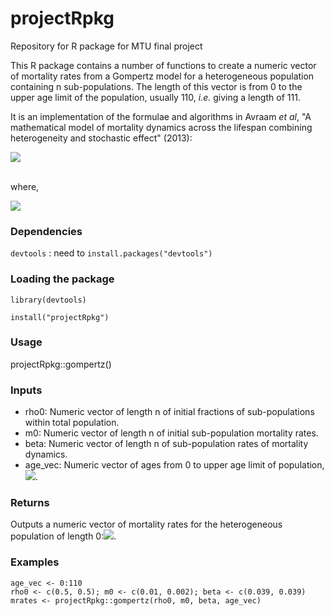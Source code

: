 # projectRpkg
Repository for R package for MTU final project

This R package contains a number of functions to create a numeric vector of mortality rates from a Gompertz model for a heterogeneous population containing n sub-populations. The length of this vector is from 0 to the upper age limit of the population, usually 110, *i.e.* giving a length of 111. 

It is an implementation of the formulae and algorithms in Avraam *et al*, "A mathematical model of mortality dynamics across the lifespan combining heterogeneity and stochastic effect" (2013):

<img src="https://render.githubusercontent.com/render/math?math=m_{i} = \frac{ \displaystyle \sum_{j=1}^{n} \frac{\rho_{ji} m_{j0} e^{\beta_{j}i}}{1+0.5 m_{j0} e^{\beta_{j} i}} }{1-0.5 \displaystyle \sum_{j=1}^{n} \frac{\rho_{ji} m_{j0} e^{\beta_{j}i}}{1+0.5 m_{j0} e^{\beta_{j} i}}}">

<br/> where, <br/>

<img src="https://render.githubusercontent.com/render/math?math=\rho_{ji} = \frac{\rho_{j0} \displaystyle \prod_{k=0}^{i-1} \left(  \frac{1-0.5 m_{j0} e^{\beta_{j}k}}{1 + 0.5 m_{j0} e^{\beta_{j}k}} \right)}{\displaystyle \sum_{s=1}^n \left( \rho_{s0} \prod_{k=0}^{i-1} \left( \frac{1-0.5 m_{s0} e^{\beta_{s}k}}{1 + 0.5 m_{s0} e^{\beta_{s}k}} \right) \right) }">

### Dependencies

`devtools` : need to `install.packages("devtools")`

### Loading the package

`library(devtools)`

`install("projectRpkg")`

### Usage

projectRpkg::gompertz()

### Inputs

- rho0: Numeric vector of length n of initial fractions of sub-populations within total population.
- m0: Numeric vector of length n of initial sub-population mortality rates.
- beta: Numeric vector of length n of sub-population rates of mortality dynamics.
- age_vec: Numeric vector of ages from 0 to upper age limit of population, <img src="https://render.githubusercontent.com/render/math?math=\omega">.

### Returns

Outputs a numeric vector of mortality rates for the heterogeneous population of length 0:<img src="https://render.githubusercontent.com/render/math?math=\omega">.

### Examples

```{r}
age_vec <- 0:110
rho0 <- c(0.5, 0.5); m0 <- c(0.01, 0.002); beta <- c(0.039, 0.039)
mrates <- projectRpkg::gompertz(rho0, m0, beta, age_vec)
```

